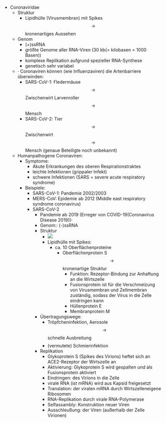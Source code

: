 - Coronaviridae
    - Struktur
        - Lipidhülle (Virusmembran) mit Spikes $$ \rightarrow $$ kronenartiges Aussehen
    - Genom
        - (+)ssRNA
        - größte Genome aller RNA-Viren (30 kb(= kilobasen = 1000 Basen))
        - komplexe Replikation aufgrund spezieller RNA-Synthese
        - genetisch sehr variabel
    - · Coronaviren können (wie Influenzaviren) die Artenbarriere überwinden:
        - SARS-CoV-1: Fledermäuse$$\rightarrow $$ Zwischenwirt Larvenroller$$ \rightarrow $$ Mensch
        - SARS-CoV-2: Tier$$\rightarrow $$ Zwischenwirt$$ \rightarrow $$ Mensch (genaue Beteiligte noch unbekannt)
    - Humanpathogene Coronaviren:
        - Symptome:
            - Akute Erkrankungen des oberen Respirationstraktes
            - leichte Infektionen (grippaler Infekt)
            - schwere Infektionen (SARS = severe acute respiratory syndrome)
        - Beispiele:
            - SARS-CoV-1: Pandemie 2002/2003
            - MERS-CoV: Epidemie ab 2012 (Middle east respiratory syndrome coronavirus)
            - SARS-CoV-2
                - Pandemie ab 2019 (Erreger von COVID-19(Coronavirus Disease 2019)):
                - Genom:: (-)ssRNA
                - Struktur
                    - ![](0.15777427917920583)
                    - Lipidhülle mit Spikes:  
                        - ca. 10 Oberflächenproteine
                            - Oberflächenprotein S$$\rightarrow $$kronenartige Struktur
                                - Funktion: Rezeptor-Bindung zur Anhaftung an die Wirtszelle
                                - Fusionsprotein ist für die Verschmelzung von Virusmembran und Zellmembran zuständig, sodass der Virus in die Zelle eindringen kann
                                - Hüllenprotein E
                                - Membranprotein M
                - Übertragungswege:
                    - Tröpfcheninfektion, Aerosole$$ \rightarrow $$schnelle Ausbreitung $$  $$  
                    - (vermutete) Schmierinfektion
                - Replikation
                    - Glykoprotein S (Spikes des Virions) heftet sich an ACE2-Rezeptor der Wirtszelle an
                    - Aktivierung: Glykoprotein S wird gespalten und als Fusionsprotein aktiviert
                    - Eindringen: des Virions in die Zelle
                    - virale RNA (ist mRNA) wird aus Kapsid freigesetzt
                    - Translation: der viralen mRNA durch Wirtszelleneigene Ribosomen
                    - RNA-Replikation durch virale RNA-Polymerase
                    - Selfassambly: Konstruktion neuer Viren
                    - Ausschleußung: der Viren (außerhalb der Zelle Virionen)
